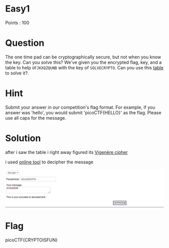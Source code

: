 # Easy1

Points : 100

# Question

The one time pad can be cryptographically secure, but not when you know the key. Can you solve this? We've given you the encrypted flag, key, and a table to help ```UFJKXQZQUNB``` with the key of ```SOLVECRYPTO```. Can you use this [table](table.txt) to solve it?. 

# Hint 

Submit your answer in our competition's flag format. For example, if you answer was 'hello', you would submit 'picoCTF{HELLO}' as the flag.
Please use all caps for the message.


# Solution

after i saw the table i right away figured its [Vigenère cipher](https://en.wikipedia.org/wiki/Vigen%C3%A8re_cipher)

i used [online tool](http://rumkin.com/tools/cipher/vigenere.php) to decipher the message 

![Screenshot](vigenere.png)


# Flag
picoCTF{CRYPTOISFUN}

